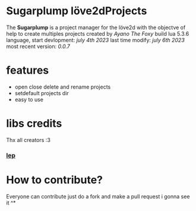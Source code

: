 # Sugarplump löve2dProjects
 The **Sugarplump** is a project manager for the löve2d with the objectve of help to create multiples projects created by _Ayano The Foxy_ build lua 5.3.6 language, start devlopment: _july 4th 2023_ last time modify: _july 6th 2023_ most recent version: _0.0.7_

# features
- open close delete and rename projects
- setdefault projects dir
- easy to use

# libs credits
 Thx all creators :3
### [lep](https://github.com/AyanoTheFoxy/lep/tree/master)

# How to contribute?
 Everyone can contribute just do a fork and make a pull request i gonna see it ^*
